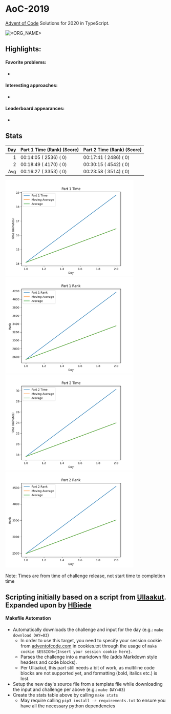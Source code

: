 # AoC-2019
[Advent of Code](https://adventofcode.com) Solutions for 2020 in TypeScript.

![<ORG_NAME>](https://circleci.com/gh/hbiede/AoC-2020.svg?style=svg)

## Highlights:

#### Favorite problems:

* 

#### Interesting approaches:

* 

#### Leaderboard appearances:

* 

## Stats
| Day | Part 1 Time (Rank) (Score) | Part 2 Time (Rank) (Score) |
|----:|----------------------------|----------------------------|
|   1 | 00:14:05 ( 2536) (  0)     | 00:17:41 ( 2486) (  0)     |
|   2 | 00:18:49 ( 4170) (  0)     | 00:30:15 ( 4542) (  0)     |
| Avg | 00:16:27 ( 3353) (  0)     | 00:23:58 ( 3514) (  0)     |


<img alt="Part 1 Time Stats" src="statsImages/part1time.png" width=400> <img alt="Part 1 Rank" src="statsImages/part1rank.png" width=400>
<img alt="Part 2 Time Stats" src="statsImages/part2time.png" width=400> <img alt="Part 2 Rank" src="statsImages/part2rank.png" width=400>

Note: Times are from time of challenge release, not start time to completion time

## Scripting initially based on a script from [Ullaakut](https://github.com/Ullaakut/aoc19). Expanded upon by [HBiede](https://github.com/hbiede)
#### Makefile Automation
* Automatically downloads the challenge and input for the day (e.g.: `make download DAY=03`)
  * In order to use this target, you need to specify your session cookie from [adventofcode.com](https://adventofcode.com) in cookies.txt through the usage of `make cookie SESSION={Insert your session cookie here}`.
  * Parses the challenge into a markdown file (adds Markdown style headers and code blocks).
  * Per Ullaakut, this part still needs a bit of work, as multiline code blocks are not supported yet, and formatting (bold, italics etc.) is lost.
* Setup the new day's source file from a template file while downloading the input and challenge per above (e.g.: `make DAY=03`)
* Create the stats table above by calling `make stats`
  * May require calling `pip3 install -r requirements.txt` to ensure you have all the necessary python dependencies
